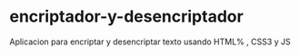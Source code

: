 # encriptador-y-desencriptador
Aplicacion para encriptar y desencriptar texto usando HTML% , CSS3 y JS
